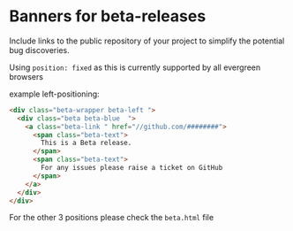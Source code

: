 # Banners for beta-releases

Include links to the public repository of your project to simplify the potential bug discoveries.

Using `position: fixed` as this is currently supported by all evergreen browsers

example left-positioning:

```html
<div class="beta-wrapper beta-left ">
  <div class="beta beta-blue  ">
    <a class="beta-link " href="//github.com/########">
      <span class="beta-text">
        This is a Beta release.
      </span>
      <span class="beta-text">
        For any issues please raise a ticket on GitHub
      </span>
    </a>
  </div>
</div>
```

For the other 3 positions please check the `beta.html` file
